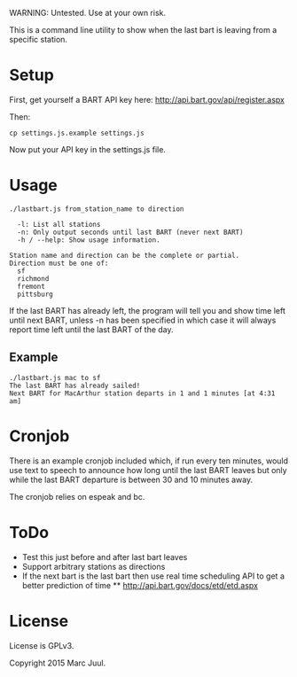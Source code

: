 
WARNING: Untested. Use at your own risk.

This is a command line utility to show when the last bart is leaving from a specific station.

# Setup

First, get yourself a BART API key here: http://api.bart.gov/api/register.aspx

Then:

```
cp settings.js.example settings.js
```

Now put your API key in the settings.js file.

# Usage

```
./lastbart.js from_station_name to direction

  -l: List all stations
  -n: Only output seconds until last BART (never next BART)
  -h / --help: Show usage information.

Station name and direction can be the complete or partial.
Direction must be one of:
  sf
  richmond
  fremont
  pittsburg
```

If the last BART has already left, the program will tell you and show time left until next BART, unless -n has been specified in which case it will always report time left until the last BART of the day.

## Example

```
./lastbart.js mac to sf
The last BART has already sailed!
Next BART for MacArthur station departs in 1 and 1 minutes [at 4:31 am]
```

# Cronjob

There is an example cronjob included which, if run every ten minutes, would use text to speech to announce how long until the last BART leaves but only while the last BART departure is between 30 and 10 minutes away.

The cronjob relies on espeak and bc.

# ToDo

* Test this just before and after last bart leaves
* Support arbitrary stations as directions
* If the next bart is the last bart then use real time scheduling API to get a better prediction of time
** http://api.bart.gov/docs/etd/etd.aspx

# License

License is GPLv3.

Copyright 2015 Marc Juul.

